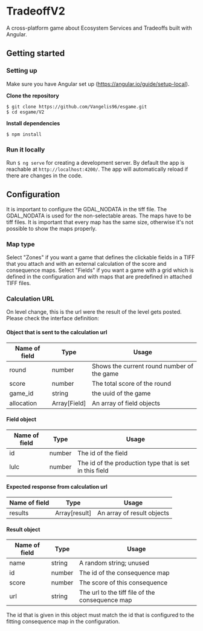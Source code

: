 # TradeoffV2

A cross-platform game about Ecosystem Services and Tradeoffs built with Angular.

## Getting started

### Setting up

Make sure you have Angular set up (https://angular.io/guide/setup-local). 

**Clone the repository**

```
$ git clone https://github.com/Vangelis96/esgame.git
$ cd esgame/V2
```

**Install dependencies**

```
$ npm install
```
### Run it locally

Run `$ ng serve` for creating a development server. By default the app is reachable at `http://localhost:4200/`. The app will automatically reload if there are changes in the code.

## Configuration

It is important to configure the GDAL_NODATA in the tiff file. The GDAL_NODATA is used for the non-selectable areas.
The maps have to be tiff files. It is important that every map has the same size, otherwise it's not possible to show the maps properly.

### Map type

Select "Zones" if you want a game that defines the clickable fields in a TIFF that you attach and with an external calculation of the score and consequence maps. Select "Fields" if you want a game with a grid which is defined in the configuration and with maps that are predefined in attached TIFF files. 

### Calculation URL

On level change, this is the url were the result of the level gets posted. Please check the interface definition: 

#### Object that is sent to the calculation url

| Name of field			| Type	            | Usage											|
| --------------------- | ----------------- | --------------------------------------------- |
| round					| number 			| Shows the current round number of the game 	|
| score 				| number 			| The total score of the round 					|
| game_id 				| string 			| the uuid of the game 							|
| allocation 			| Array[Field] 		| An array of field objects 					|

#### Field object

| Name of field			| Type	            | Usage											|
| --------------------- | ----------------- | --------------------------------------------- |
| id					| number 			| The id of the field						 	|
| lulc 				| number 			| The id of the production type that is set in this field |



#### Expected response from calculation url

| Name of field			| Type	            | Usage											|
| --------------------- | ----------------- | --------------------------------------------- |
| results				| Array[result]		| An array of result objects				 	|



#### Result object

| Name of field			| Type	            | Usage											|
| --------------------- | ----------------- | --------------------------------------------- |
| name					| string 			| A random string; unused					 	|
| id 					| number 			| The id of the consequence map					|
| score 				| number 			| The score of this consequence		 			|
| url 					| string	 		| The url to the tiff file of the consequence map |

The id that is given in this object must match the id that is configured to the fitting consequence map in the configuration.
